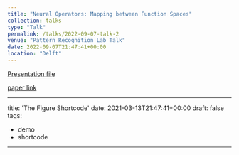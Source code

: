 ```yaml
---
title: "Neural Operators: Mapping between Function Spaces"
collection: talks
type: "Talk"
permalink: /talks/2022-09-07-talk-2
venue: "Pattern Recognition Lab Talk"
date: 2022-09-07T21:47:41+00:00
location: "Delft"
---
```


[Presentation file](https://mahdinaderi.com/files/2022_09_07.pdf)

[paper link](https://zongyi-li.github.io/neural-operator/)

---
title: 'The Figure Shortcode'
date: 2021-03-13T21:47:41+00:00
draft: false
tags:
  - demo
  - shortcode
---